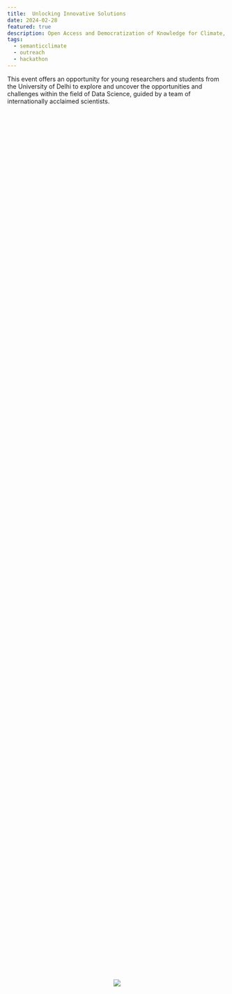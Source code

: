 ```yaml
---
title:  Unlocking Innovative Solutions 
date: 2024-02-28
featured: true
description: Open Access and Democratization of Knowledge for Climate, Biodiversity, and Sustainability
tags:
  - semanticclimate
  - outreach
  - hackathon
---
```


This event offers an opportunity for young researchers and students from the University of Delhi to explore and uncover the opportunities and challenges within the field of Data Science, guided by a team of internationally acclaimed scientists.

<div style="display: flex; justify-content: center; align-items: center; height: 100vh;">
    <img src='{{ "/static/img/cirf1.jpg" | url }}' style="max-width: 100%; max-height: 100%;">
</div>


## Date & Time

28 February, 2024.

Time: 3:00 p.m.- 5:00 p.m. (IST)

## Mode 

In-person

## Programme

<table>
<tr>
<td><img src='{{ "/static/img/cirf2.jpg" | url }}' width="500" height="300"></td>
<td><img src='{{ "/static/img/cirf3.jpg" | url }}' width="500" height="300"></td>
</tr>
</table>


## Location

Old Seminar Room

Hansraj College

Mahatma Hansraj Marg, Malkaganj, Delhi 110 007, India








